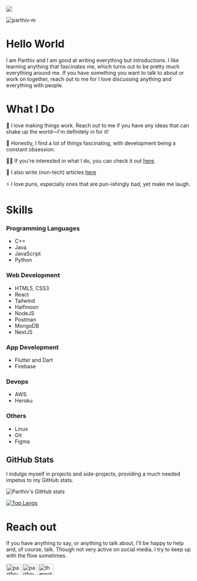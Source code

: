 ![](https://drive.google.com/uc?export=view&id=1CiOUd079fYgMeM-m4dugxNNgY-an9b7a)

<p align="left"> <img src="https://komarev.com/ghpvc/?username=parthiv-m&label=Profile%20views&color=0e75b6&style=flat" alt="parthiv-m" /> </p>

# Hello World
I am Parthiv and I am good at writing everything but introductions. I like learning anything that fascinates me, which turns out to be pretty much everything around me. If you have something you want to talk to about or work on together, reach out to me for I love discussing anything and everything with people.

# What I Do 

🔭 I love making things work. Reach out to me if you have any ideas that can shake up the world—I'm definitely in for it!

🌱 Honestly, I find a lot of things fascinating, with development being a constant obsession.

👨‍💻 If you're interested in what I do, you can check it out [here](https://parthivmenon.com).

📝 I also write (non-tech) articles [here](https://themitpost.com/author/parthiv/)

⚡ I love puns, especially ones that are pun-ishingly bad, yet make me laugh.  

# Skills

### Programming Languages
- C++
- Java
- JavaScript
- Python
### Web Development
- HTML5, CSS3
- React
- Tailwind
- Halfmoon
- NodeJS
- Postman
- MongoDB
- NextJS
### App Development
- Flutter and Dart
- Firebase
### Devops
- AWS
- Heroku
### Others
- Linux
- Git
- Figma

## GitHub Stats
I indulge myself in projects and side-projects, providing a much needed impetus to my GitHub stats.
 
![Parthiv's GitHub stats](https://github-readme-stats.vercel.app/api?username=Parthiv-M&show_icons=true&theme=tokyonight)

[![Top Langs](https://github-readme-stats.vercel.app/api/top-langs/?username=Parthiv-M&layout=compact)](https://github.com/Parthiv-M/github-readme-stats)

# Reach out
If you have anything to say, or anything to talk about, I'll be happy to help and, of course, talk. Though not very active on social media, I try to keep up with the flow sometimes.  

<p align="left">
<a href="https://linkedin.com/in/parthivmenon" target="blank"><img align="center" src="https://raw.githubusercontent.com/rahuldkjain/github-profile-readme-generator/master/src/images/icons/Social/linked-in-alt.svg" alt="parthiv" height="30" width="40" /></a>
<a href="https://instagram.com/_.parthiv_" target="blank"><img align="center" src="https://raw.githubusercontent.com/rahuldkjain/github-profile-readme-generator/master/src/images/icons/Social/instagram.svg" alt="parthiv" height="30" width="40" /></a>
<a href="https://dribbble.com/theproton" target="blank"><img align="center" src="https://raw.githubusercontent.com/rahuldkjain/github-profile-readme-generator/master/src/images/icons/Social/dribbble.svg" alt="theproton" height="30" width="40" /></a>
</p>
